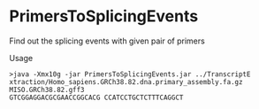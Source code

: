 # PrimersToSplicingEvents
Find out the splicing events with given pair of primers

Usage

```
>java -Xmx10g -jar PrimersToSplicingEvents.jar ../TranscriptE
xtraction/Homo_sapiens.GRCh38.82.dna.primary_assembly.fa.gz MISO.GRCh38.82.gff3
GTCGGAGGACGCGAACCGGCACG CCATCCTGCTCTTTCAGGCT
```

